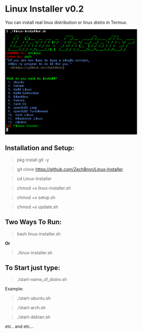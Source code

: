 # Linux Installer v0.2
You can install real linux distribution or linux distro in Termux.

![Linux Installer By AnLinux coded-by-zech](https://github.com/ZechBron/Linux-Installer/blob/linux-installer-images/Linux%20Installer%20By%20AnLinux%20coded-by-zech.png)

## Installation and Setup:
> pkg install git -y

> git clone https://github.com/ZechBron/Linux-Installer

> cd Linux-Installer

> chmod +x linux-installer.sh

> chmod +x setup.sh

> chmod +x update.sh

## Two Ways To Run:
> bash linux-installer.sh

__Or__

> ./linux-installer.sh

## To Start just type:
> ./start-name_of_distro.sh

Example:

> ./start-ubuntu.sh

> ./start-arch.sh

> ./start-debian.sh

etc.. and etc...
